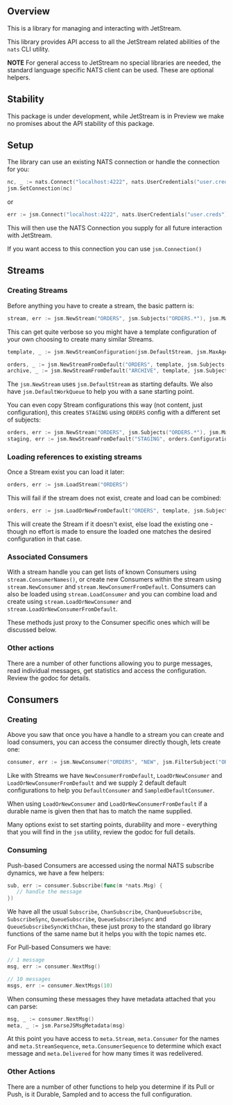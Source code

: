 ## Overview

This is a library for managing and interacting with JetStream.

This library provides API access to all the JetStream related abilities of the `nats` CLI utility.

**NOTE** For general access to JetStream no special libraries are needed, the standard language specific NATS client can be used. These are optional helpers.

## Stability

This package is under development, while JetStream is in Preview we make no promises about the API stability of this package.

## Setup

The library can use an existing NATS connection or handle the connection for you:

```go
nc, _ := nats.Connect("localhost:4222", nats.UserCredentials("user.creds"))
jsm.SetConnection(nc)
```

or

```go
err := jsm.Connect("localhost:4222", nats.UserCredentials("user.creds"))
```

This will then use the NATS Connection you supply for all future interaction with JetStream.

If you want access to this connection you can use `jsm.Connection()`

## Streams
### Creating Streams

Before anything you have to create a stream, the basic pattern is:

```go
stream, err := jsm.NewStream("ORDERS", jsm.Subjects("ORDERS.*"), jsm.MaxAge(24*365*time.Hour), jsm.FileStorage())
```

This can get quite verbose so you might have a template configuration of your own choosing to create many similar Streams.

```go
template, _ := jsm.NewStreamConfiguration(jsm.DefaultStream, jsm.MaxAge(24 * 365 * time.Hour), jsm.FileStorage())

orders, _ := jsm.NewStreamFromDefault("ORDERS", template, jsm.Subjects("ORDERS.*"))
archive, _ := jsm.NewStreamFromDefault("ARCHIVE", template, jsm.Subjects("ARCHIVE"), jsm.MaxAge(5*template.MaxAge))
```

The `jsm.NewStream` uses `jsm.DefaultStream` as starting defaults.  We also have `jsm.DefaultWorkQueue` to help you with a sane starting point.

You can even copy Stream configurations this way (not content, just configuration), this creates `STAGING` using `ORDERS` config with a different set of subjects:

```go
orders, err := jsm.NewStream("ORDERS", jsm.Subjects("ORDERS.*"), jsm.MaxAge(24*365*time.Hour), jsm.FileStorage())
staging, err := jsm.NewStreamFromDefault("STAGING", orders.Configuration(), jsm.Subjects("STAGINGORDERS.*"))
```

### Loading references to existing streams

Once a Stream exist you can load it later:

```go
orders, err := jsm.LoadStream("ORDERS")
```

This will fail if the stream does not exist, create and load can be combined:

```go
orders, err := jsm.LoadOrNewFromDefault("ORDERS", template, jsm.Subjects("ORDERS.*"))
```

This will create the Stream if it doesn't exist, else load the existing one - though no effort is made to ensure the loaded one matches the desired configuration in that case.

### Associated Consumers

With a stream handle you can get lists of known Consumers using `stream.ConsumerNames()`, or create new Consumers within the stream using `stream.NewConsumer` and `stream.NewConsumerFromDefault`. Consumers can also be loaded using `stream.LoadConsumer` and you can combine load and create using `stream.LoadOrNewConsumer` and `stream.LoadOrNewConsumerFromDefault`.

These methods just proxy to the Consumer specific ones which will be discussed below.

### Other actions

There are a number of other functions allowing you to purge messages, read individual messages, get statistics and access the configuration. Review the godoc for details.

## Consumers

### Creating

Above you saw that once you have a handle to a stream you can create and load consumers, you can access the consumer directly though, lets create one:

```go
consumer, err := jsm.NewConsumer("ORDERS", "NEW", jsm.FilterSubject("ORDERS.received"), jsm.SampleFrequency("100"))
```

Like with Streams we have `NewConsumerFromDefault`, `LoadOrNewConsumer` and `LoadOrNewConsumerFromDefault` and we supply 2 default default configurations to help you `DefaultConsumer` and `SampledDefaultConsumer`.

When using `LoadOrNewConsumer` and `LoadOrNewConsumerFromDefault` if a durable name is given then that has to match the name supplied.

Many options exist to set starting points, durability and more - everything that you will find in the `jsm` utility, review the godoc for full details.

### Consuming

Push-based Consumers are accessed using the normal NATS subscribe dynamics, we have a few helpers:

```go
sub, err := consumer.Subscribe(func(m *nats.Msg) {
   // handle the message
})
```

We have all the usual `Subscribe`, `ChanSubscribe`, `ChanQueueSubscribe`, `SubscribeSync`, `QueueSubscribe`, `QueueSubscribeSync` and `QueueSubscribeSyncWithChan`, these just proxy to the standard go library functions of the same name but it helps you with the topic names etc.

For Pull-based Consumers we have:

```go
// 1 message
msg, err := consumer.NextMsg()

// 10 messages
msgs, err := consumer.NextMsgs(10)
```

When consuming these messages they have metadata attached that you can parse:

```go
msg, _ := consumer.NextMsg()
meta, _ := jsm.ParseJSMsgMetadata(msg)
```

At this point you have access to `meta.Stream`, `meta.Consumer` for the names and `meta.StreamSequence`, `meta.ConsumerSequence` to determine which exact message and `meta.Delivered` for how many times it was redelivered.

### Other Actions

There are a number of other functions to help you determine if its Pull or Push, is it Durable, Sampled and to access the full configuration.
